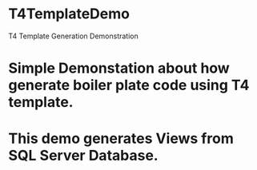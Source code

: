 # T4TemplateDemo
T4 Template Generation Demonstration

# Simple Demonstation about how generate boiler plate code using T4 template.
# This demo generates Views from SQL Server Database.
